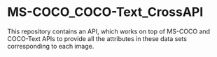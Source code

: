 # MS-COCO_COCO-Text_CrossAPI
This repository contains an API, which works on top of MS-COCO and COCO-Text APIs to provide all the attributes in these data sets corresponding to each image.
